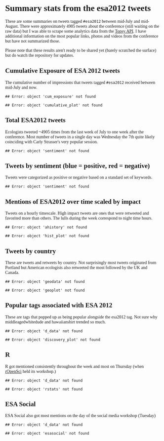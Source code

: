 <style type="text/css">
body {
font-family: "Verdana";
}
</style>

# Summary stats from the esa2012 tweets
These are some summaries on tweets tagged `#esa2012` between mid-July and mid-August. There were approximately 4905 tweets about the conference (still waiting on the raw data) but I was able to scrape some analytics data from the [Topsy API](http://code.google.com/p/otterapi/). I have additional information on the most popular links, photos and videos from the conference but have not summarized those. 

Please note that these results aren't ready to be shared yet (barely scratched the surface) but do watch the repository for updates.

<!-- read external r code -->



## Cumulative Exposure of ESA 2012 tweets
The cumulative number of impressions that tweets tagged `#esa2012` received between mid-July and now.


```
## Error: object 'cum_exposure' not found
```

```
## Error: object 'cumulative_plot' not found
```


## Total ESA2012 tweets
Ecologists tweeted ~4905 times from the last week of July to one week after the conference. Most number of tweets in a single day was Wednesday the 7th quite likely coinciding with Carly Strasser's very popular session.


```
## Error: object 'sentiment' not found
```


## Tweets by sentiment (blue = positive, red = negative)
Tweets were categorized as positive or negative based on a standard set of keywords. 


```
## Error: object 'sentiment' not found
```


## Mentions of ESA2012 over time scaled by impact
Tweets on a hourly timescale. High impact tweets are ones that were retweeted and favorited more than others. The lulls during the week correspond to night time hours.


```
## Error: object 'ahistory' not found
```

```
## Error: object 'hist_plot' not found
```

## Tweets by country
These are tweets and retweets by country. Not surprisingly most tweets originated from Portland but American ecologists also retweeted the most followed by the UK and Canada.


```
## Error: object 'geodata' not found
```

```
## Error: object 'geoplot' not found
```

## Popular tags associated with ESA 2012
These are tags that popped up as being popular alongside the esa2012 tag. Not sure why middleagedwhitedude and hawaiianshirt trended so much.



```
## Error: object 'd_data' not found
```

```
## Error: object 'discovery_plot' not found
```

## R 
R got mentioned consistently throughout the week and most on Thursday (when [rOpenSci](http://ropensci.org) held its workshop.) 


```
## Error: object 'd_data' not found
```

```
## Error: object 'rstats' not found
```

 
## ESA Social 
ESA Social also got most mentions on the day of the social media workshop (Tuesday)


```
## Error: object 'd_data' not found
```

```
## Error: object 'esasocial' not found
```

 


